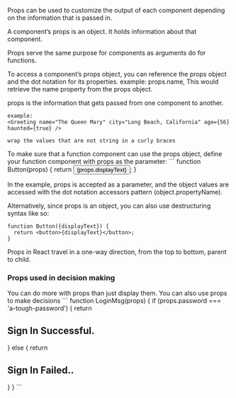Props can be used to customize the output of each component depending on the information that is passed in.

<p>A component’s props is an object. It holds information about that component.</p>
<p>Props serve the same purpose for components as arguments do for functions.</p>
<p>To access a component’s props object, you can reference the props object and the dot notation for its properties. 
example: props.name, This would retrieve the name property from the props object.
</p>
<p>props is the information that gets passed from one component to another.</P>

```
example:
<Greeting name="The Queen Mary" city="Long Beach, California" age={56} haunted={true} />

wrap the values that are not string in a curly braces
```

<p>To make sure that a function component can use the props object, define your function component with props as the parameter:
```
function Button(props) {
  return <button>{props.displayText}</button>;
}
</p>
<p>In the example, props is accepted as a parameter, and the object values are accessed with the dot notation accessors pattern (object.propertyName).</p>

<p>Alternatively, since props is an object, you can also use destructuring syntax like so:

```
function Button({displayText}) {
  return <button>{displayText}</button>;
}

```

</p>

<p>Props in React travel in a one-way direction, from the top to bottom, parent to child.</p>

<h3>Props used in decision making</h3>
<p>You can do more with props than just display them. You can also use props to make decisions
```
function LoginMsg(props) {
  if (props.password === 'a-tough-password') {
    return <h2>Sign In Successful.</h2>
  } else {
    return <h2>Sign In Failed..</h2>
  }
}
```
</p>
